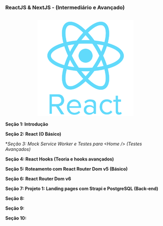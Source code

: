 ##
### ReactJS & NextJS - (Intermediário e Avançado)
##


<p align="center">
  <img alt="...." src="./1 Seção - Introdução/pngwing.com.png" width="60%">
</p>




**Seção 1: Introdução**

**Seção 2: React (O Básico)**

**Seção 3: Mock Service Worker e Testes para <*Home /> (Testes Avançados)**

**Seção 4: React Hooks (Teoria e hooks avançados)**

**Seção 5: Roteamento com React Router Dom v5 (Básico)**

**Seção 6: React Router Dom v6**

**Seção 7: Projeto 1: Landing pages com Strapi e PostgreSQL (Back-end)**

**Seção 8:**

**Seção 9:**

**Seção 10:**










































